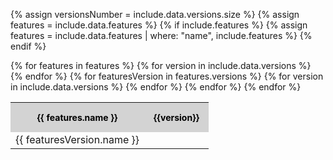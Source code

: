 {% assign versionsNumber = include.data.versions.size %}
{% assign features = include.data.features %}
{% if include.features %}
{% assign features = include.data.features | where: "name", include.features %}
{% endif %}

<table class="comparison-table">
  {% for features in features %}
  <tbody>
    <tr class="feature-name">
      <th>{{ features.name }}</th>
      {% for version in include.data.versions %}
      <th>{{version}}</th>
    {% endfor %}
    </tr>
    {% for featuresVersion in features.versions %}
    <tr class="feature-version">
      <td>{{ featuresVersion.name }}</td>
      {% for version in include.data.versions %}
      <td><span class="status-light {{ featuresVersion.support[version] | replace: ' ', '-' }}"></span></td>
      {% endfor %}
    </tr>
    {% endfor %}
  </tbody>
  {% endfor %}
</table>

<style>
.comparison-table {
  table-layout: auto;
}

.comparison-table .magento-version th {
  padding: 15px 15px;
  background: none;
}

.feature-version {
  transition: all .2s;
}

.feature-version:hover {
  background: rgba(20,115,230,10%);
}

.comparison-table .feature-name th {
  padding: 15px 15px;
  font-size: 14px !important;
  font-weight: bold;
  color: black;
  background-color: lightgray;
}

.status-light {
  height: 32px;
  font-size: 14px;
  font-weight: 400;
}

.status-light::before {
  content: '';
  display: inline-block;
  width: 8px;
  height: 8px;
  border-radius: 50%;
  margin: 0 12px;
}

.status-light.true::before {
  background: rgb(45, 157, 120);
}

.status-light.false::before {
  background: none;
}

</style>
